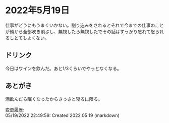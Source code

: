 # 2022年5月19日

仕事がどうにもうまくいかない。割り込みをされるとそれで今までの仕事のことが頭から全部吹き飛ぶし、無視したら無視したでその話はすっかり忘れて怒られるしとてもよくない。

## ドリンク

今日はワインを飲んだ。あと1/3くらいでやっとなくなる。

## あとがき

酒飲んだら眠くなったからさっさと寝るに限る。

変更履歴:  
05/19/2022 22:49:59: Created 2022 05 19 (markdown)  
